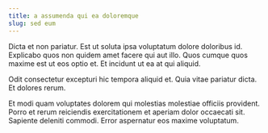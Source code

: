 ```yaml
---
title: a assumenda qui ea doloremque
slug: sed eum
---
```


Dicta et non pariatur. Est ut soluta ipsa voluptatum dolore doloribus id. Explicabo quos non quidem amet facere qui aut illo. Quos cumque quos maxime est ut eos optio et. Et incidunt ut ea at qui aliquid.

Odit consectetur excepturi hic tempora aliquid et. Quia vitae pariatur dicta. Et dolores rerum.

Et modi quam voluptates dolorem qui molestias molestiae officiis provident. Porro et rerum reiciendis exercitationem et aperiam dolor occaecati sit. Sapiente deleniti commodi. Error aspernatur eos maxime voluptatum.
